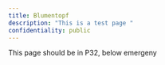 ```yaml
---
title: Blumentopf
description: "This is a test page "
confidentiality: public
---
```

This page should be in P32, below emergeny 

